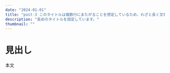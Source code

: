 ```yaml
---
date: "2024-01-01"
title: "post-3 このタイトルは複数行にまたがることを想定しているため、わざと長く文章を書いています"
description: "長めのタイトルを設定しています。"
thumbnail: ""
---
```


# 見出し

本文

